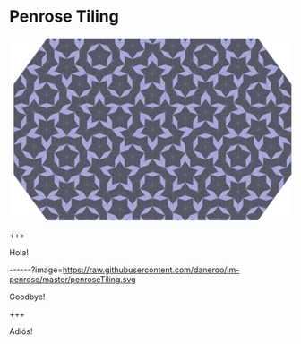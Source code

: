 # Penrose Tiling

![Tiling](assets/penrose-subdivide.png)

+++

Hola!

------?image=https://raw.githubusercontent.com/daneroo/im-penrose/master/penroseTiling.svg

Goodbye!

+++

Adiós!
